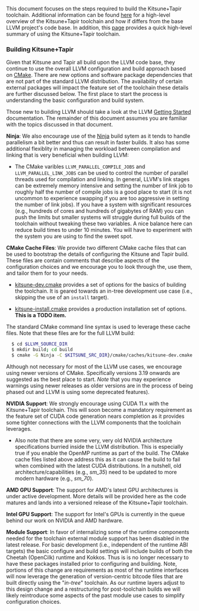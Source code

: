 
This document focuses on the steps required to build the Kitsune+Tapir toolchain. Additional information can be found [here](README.md) for a high-level overview of the Kitsune+Tapir toolchain and how if differs from the base LLVM project's code base. In addition, this [page](USING.md) provides a quick high-level summary of using the Kitsune+Tapir toolchain.

### Building Kitsune+Tapir

Given that Kitsune and Tapir all build upon the LLVM code base, they continue to use the overall LLVM configuration and build approach based on [CMake](https://cmake.org).  There are new options and software package dependencies that are not part of the standard LLVM distribution.  The availability of certain external packages will impact the feature set of the toolchain these details are further discussed below.  The first place to start the process is understanding the basic configuration and build system. 

Those new to building LLVM should take a look at the LLVM
[Getting Started](https://releases.llvm.org/10.0.0/docs/GettingStarted.html) documentation. The remainder of this document assumes you are familiar with the topics discussed in that document.  

**Ninja**: We also encourage use of the [Ninja](https://ninja-build.org) build sytem as it tends to handle parallelism a bit better and thus can result in faster builds.  It also has some additional flexiblity in managing the workload between compilation and linking that is very beneficial when building LLVM:

  * The CMake varibles ``LLVM_PARALLEL_COMPILE_JOBS`` and ``LLVM_PARALLEL_LINK_JOBS`` can be used to control the number of parallel threads used for compilation and linking.  In general, LLVM's link stages can be extremely memory intensive and setting the number of link job to roughly half the number of compile jobs is a good place to start (it is not uncommon to experience swapping if you are too aggressive in setting the number of link jobs).  If you have a system with significant resources (e.g., hundreds of cores and hundreds of gigabytes of RAM) you can push the limits but smaller systems will struggle during full builds of the toolchain without tweaking these two variables.  A nice balance here can reduce build times to under 10 minutes.  You will have to experiment with the system you are using to find the sweet spot. 

**CMake Cache Files**: We provide two different CMake cache files that can be used to bootstrap the details of configuring the Kitsune and Tapir build.  These files are contain comments that describe aspects of the configuration choices and we encourage you to look through the, use them, and tailor them for to your needs. 

  * [kitsune-dev.cmake](../cmake/caches/kitsune-dev.cmake) provides a set of options for the basics of building the toolchain.  It is geared towards an in-tree development use case (i.e., skipping the use of an ``install`` target).

  * [kitsune-install.cmake](../cmake/caches/kitsune-install.cmake) provides a production installation set of options. **This is a TODO item.**

The standard CMake command line syntax is used to leverage these cache files.  Note that these files are for the full LLVM build:  
  ```bash
    $ cd $LLVM_SOURCE_DIR 
    $ mkdir build; cd build 
    $ cmake -G Ninja -C $KITSUNE_SRC_DIR}/cmake/caches/kitsune-dev.cmake ... ../llvm 
  ``` 
  Although not necessary for most of the LLVM use cases, we encourage using newer versions of CMake.  Specifically versions 3.19 onwards are suggested as the best place to start. *Note* that you may experience warnings using newer releases as older versions are in the process of being phased out and LLVM is using some deprecated features).

**NVIDIA Support**: We strongly encourage using CUDA 11.x with the Kitsune+Tapir toolchain. This will soon become a mandatory requirement as the feature set of CUDA code generation nears completion as it provides some tighter connections with the LLVM components that the toolchain leverages.

  * Also note that there are some very, very old NVIDIA architecture specifications burried inside the LLVM distribution.  This is especially true if you enable the OpenMP runtime as part of the build.  The CMake cache files listed above address this as it can cause the build to fail when combined with the latest CUDA distributions.  In a nutshell, old architecture/capabilities (e.g., *sm_35*) need to be updated to more modern hardware (e.g., *sm_70*). 

**AMD GPU Support**: The support for AMD's latest GPU architectures is under active development.  More details will be provided here as the code matures and lands into a versioned release of the Kitsune+Tapir toolchain. 

**Intel GPU Support**: The support for Intel's GPUs is currently in the queue behind our work on NVIDIA and AMD hardware.

**Module Support**: In favor of internalizing some of the runtime components needed for the toolchain external module support has been disabled in the latest release.  For basic development (i.e., independent of the runtime ABI targets) the basic configure and build settings will include builds of both the Cheetah (OpenCilk) runtime and Kokkos.  Thus is is no longer necessary to have these packages installed prior to configuring and building.  Note, portions of this change are requirements as most of the runtime interfaces will now leverage the generation of version-centric bitcode files that are built directly using the "*in-tree*" toolchain.  As our runtime layers adjust to this design change and a restructuring for post-toolchain builds we will likely reintroduce some aspects of the past module use cases to simplify configuration choices.

